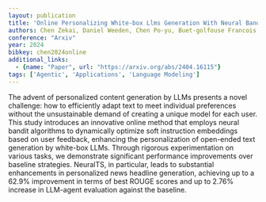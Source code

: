 ```yaml
---
layout: publication
title: 'Online Personalizing White-box Llms Generation With Neural Bandits'
authors: Chen Zekai, Daniel Weeden, Chen Po-yu, Buet-golfouse Francois
conference: "Arxiv"
year: 2024
bibkey: chen2024online
additional_links:
  - {name: "Paper", url: "https://arxiv.org/abs/2404.16115"}
tags: ['Agentic', 'Applications', 'Language Modeling']
---
```

The advent of personalized content generation by LLMs presents a novel challenge: how to efficiently adapt text to meet individual preferences without the unsustainable demand of creating a unique model for each user. This study introduces an innovative online method that employs neural bandit algorithms to dynamically optimize soft instruction embeddings based on user feedback, enhancing the personalization of open-ended text generation by white-box LLMs. Through rigorous experimentation on various tasks, we demonstrate significant performance improvements over baseline strategies. NeuralTS, in particular, leads to substantial enhancements in personalized news headline generation, achieving up to a 62.9&#37; improvement in terms of best ROUGE scores and up to 2.76&#37; increase in LLM-agent evaluation against the baseline.
